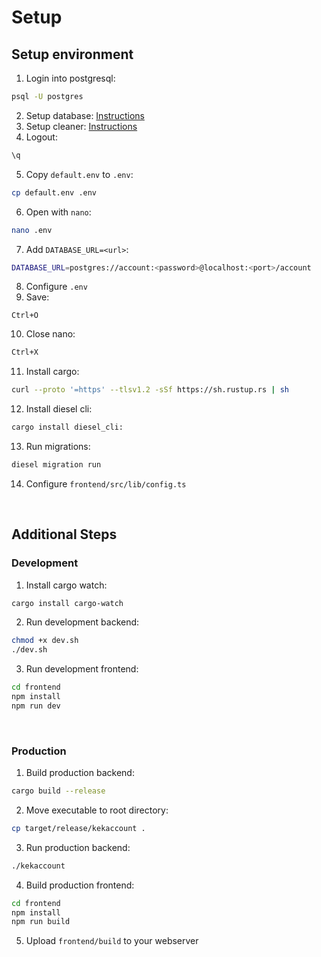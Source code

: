 # Setup

## Setup environment

1. Login into postgresql:
```sh
psql -U postgres
```
2. Setup database: [Instructions](SETUP_DATABASE)
3. Setup cleaner: [Instructions](SETUP_CLEANER)
4. Logout:
```sh
\q
```
5. Copy `default.env` to `.env`:
```sh
cp default.env .env
```
6. Open with `nano`:
```sh
nano .env
```
7. Add `DATABASE_URL=<url>`:
```sh
DATABASE_URL=postgres://account:<password>@localhost:<port>/account
```
8. Configure `.env`
9. Save:
```
Ctrl+O
```
10.  Close nano:
```sh
Ctrl+X
```
11. Install cargo:
```sh
curl --proto '=https' --tlsv1.2 -sSf https://sh.rustup.rs | sh
```
12. Install diesel cli:
```sh
cargo install diesel_cli:
```
13. Run migrations:
```sh
diesel migration run
```

14. Configure `frontend/src/lib/config.ts`

<br>

## Additional Steps

### Development

1. Install cargo watch:
```sh
cargo install cargo-watch
```

2. Run development backend:
```sh
chmod +x dev.sh
./dev.sh
```

3. Run development frontend:
```sh
cd frontend
npm install
npm run dev
```

<br>

### Production

1. Build production backend:
```sh
cargo build --release
```

2. Move executable to root directory:
```sh
cp target/release/kekaccount .
```

3. Run production backend:
```sh
./kekaccount
```

4. Build production frontend:
```sh
cd frontend
npm install
npm run build
```

5. Upload `frontend/build` to your webserver